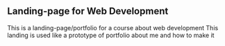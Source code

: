 ## Landing-page for Web Development

This is a landing-page/portfolio for a course about web development
This landing is used like a prototype of portfolio about me and how to make it
